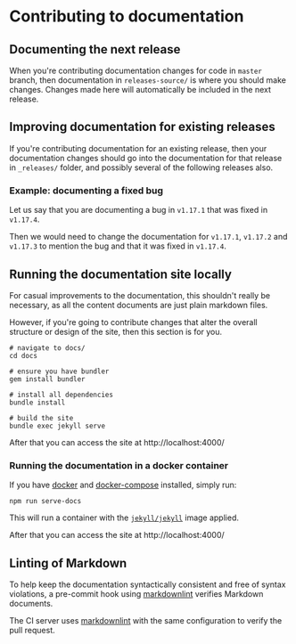 # Contributing to documentation

## Documenting the next release

When you're contributing documentation changes for code in `master` branch, then documentation in `releases-source/` is where you should make changes. Changes made here will automatically be included in the next release.


## Improving documentation for existing releases

If you're contributing documentation for an existing release, then your documentation changes should go into the documentation for that release in `_releases/` folder, and possibly several of the following releases also.


### Example: documenting a fixed bug

Let us say that you are documenting a bug in `v1.17.1` that was fixed in `v1.17.4`.

Then we would need to change the documentation for `v1.17.1`, `v1.17.2` and `v1.17.3` to mention the bug and that it was fixed in `v1.17.4`.


## Running the documentation site locally

For casual improvements to the documentation, this shouldn't really be necessary, as all the content documents are just plain markdown files.

However, if you're going to contribute changes that alter the overall structure or design of the site, then this section is for you.

```shell
# navigate to docs/
cd docs

# ensure you have bundler
gem install bundler

# install all dependencies
bundle install

# build the site
bundle exec jekyll serve
```

After that you can access the site at http://localhost:4000/

### Running the documentation in a docker container

If you have [docker](https://docs.docker.com/install/) and [docker-compose](https://docs.docker.com/compose/install/) installed, simply run:

```shell
npm run serve-docs
```

This will run a container with the [`jekyll/jekyll`](https://hub.docker.com/r/jekyll/jekyll/) image applied.

After that you can access the site at http://localhost:4000/

## Linting of Markdown

To help keep the documentation syntactically consistent and free of syntax violations, a pre-commit hook using [markdownlint](https://github.com/DavidAnson/markdownlint) verifies Markdown documents.

The CI server uses [markdownlint](https://github.com/DavidAnson/markdownlint) with the same configuration to verify the pull request.
